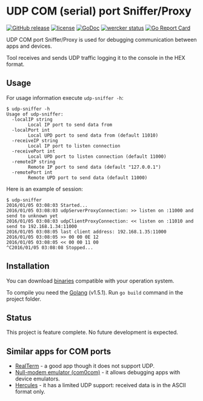 # UDP COM (serial) port Sniffer/Proxy
[![GitHub release](https://img.shields.io/github/release/stepin/udp-sniffer.svg)](https://github.com/stepin/udp-sniffer/releases) [![license](http://img.shields.io/badge/license-MIT-blue.svg)](https://raw.githubusercontent.com/stepin/udp-sniffer/master/LICENSE) [![GoDoc](https://godoc.org/github.com/stepin/udp-sniffer?status.svg)](https://godoc.org/github.com/stepin/udp-sniffer) [![wercker status](https://app.wercker.com/status/e3ba96ef5d1c189f81b7878aafd2564e/s/master "wercker status")](https://app.wercker.com/project/bykey/e3ba96ef5d1c189f81b7878aafd2564e) [![Go Report Card](http://goreportcard.com/badge/stepin/udp-sniffer)](http://goreportcard.com/report/stepin/udp-sniffer)

UDP COM port Sniffer/Proxy is used for debugging communication between apps and devices.

Tool receives and sends UDP traffic logging it to the console in the HEX format.

## Usage
For usage information execute `udp-sniffer -h`:

    $ udp-sniffer -h
    Usage of udp-sniffer:
      -localIP string
        	Local IP port to send data from
      -localPort int
        	Local UPD port to send data from (default 11010)
      -receiveIP string
        	Local IP port to listen connection
      -receivePort int
        	Local UPD port to listen connection (default 11000)
      -remoteIP string
        	Remote IP port to send data (default "127.0.0.1")
      -remotePort int
        	Remote UPD port to send data (default 11000)

Here is an example of session:

    $ udp-sniffer
    2016/01/05 03:08:03 Started...
    2016/01/05 03:08:03 udpServerProxyConnection: >> listen on :11000 and send to unknown yet
    2016/01/05 03:08:03 udpClientProxyConnection: << listen on :11010 and send to 192.168.1.34:11000
    2016/01/05 03:08:05 last client address: 192.168.1.35:11000
    2016/01/05 03:08:05 >> 00 00 0E 12
    2016/01/05 03:08:05 << 00 00 11 00
    ^C2016/01/05 03:08:08 Stopped...

## Installation
You can download [binaries](https://github.com/stepin/udp-sniffer/releases) compatible with your operation system.

To compile you need the [Golang](https://golang.org) (v1.5.1). Run `go build` command in the project folder.

## Status
This project is feature complete. No future development is expected.

## Similar apps for COM ports
- [RealTerm](http://realterm.sourceforge.net) - a good app though it does not support UDP.
- [Null-modem emulator (com0com)](http://com0com.sourceforge.net) - it allows debugging apps with device emulators.
- [Hercules](http://www.hw-group.com/products/hercules/index_en.html) - it has a limited UDP support: received data is in the ASCII format only.
